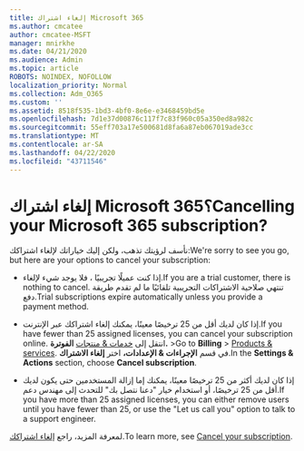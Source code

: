 ```yaml
---
title: إلغاء اشتراك Microsoft 365
ms.author: cmcatee
author: cmcatee-MSFT
manager: mnirkhe
ms.date: 04/21/2020
ms.audience: Admin
ms.topic: article
ROBOTS: NOINDEX, NOFOLLOW
localization_priority: Normal
ms.collection: Adm_O365
ms.custom: ''
ms.assetid: 8518f535-1bd3-4bf0-8e6e-e3468459bd5e
ms.openlocfilehash: 7d1e37d00876c117f7c83f960c05a350ed8a982c
ms.sourcegitcommit: 55eff703a17e500681d8fa6a87eb067019ade3cc
ms.translationtype: MT
ms.contentlocale: ar-SA
ms.lasthandoff: 04/22/2020
ms.locfileid: "43711546"
---
```

# <a name="cancelling-your-microsoft-365-subscription"></a><span data-ttu-id="0563f-102">إلغاء اشتراك Microsoft 365؟</span><span class="sxs-lookup"><span data-stu-id="0563f-102">Cancelling your Microsoft 365 subscription?</span></span>

<span data-ttu-id="0563f-103">نأسف لرؤيتك تذهب، ولكن إليك خياراتك لإلغاء اشتراكك:</span><span class="sxs-lookup"><span data-stu-id="0563f-103">We're sorry to see you go, but here are your options to cancel your subscription:</span></span>
  
- <span data-ttu-id="0563f-104">إذا كنت عميلًا تجريبيًا ، فلا يوجد شيء لإلغاء.</span><span class="sxs-lookup"><span data-stu-id="0563f-104">If you are a trial customer, there is nothing to cancel.</span></span> <span data-ttu-id="0563f-105">تنتهي صلاحية الاشتراكات التجريبية تلقائيًا ما لم تقدم طريقة دفع.</span><span class="sxs-lookup"><span data-stu-id="0563f-105">Trial subscriptions expire automatically unless you provide a payment method.</span></span>

- <span data-ttu-id="0563f-106">إذا كان لديك أقل من 25 ترخيصًا معينًا، يمكنك إلغاء اشتراكك عبر الإنترنت.</span><span class="sxs-lookup"><span data-stu-id="0563f-106">If you have fewer than 25 assigned licenses, you can cancel your subscription online.</span></span> <span data-ttu-id="0563f-107">انتقل إلى [خدمات & منتجات](https://go.microsoft.com/fwlink/p/?linkid=842054) **الفوترة.** \></span><span class="sxs-lookup"><span data-stu-id="0563f-107">Go to **Billing** \> [Products & services](https://go.microsoft.com/fwlink/p/?linkid=842054).</span></span> <span data-ttu-id="0563f-108">في قسم **الإجراءات & الإعدادات،** اختر **إلغاء الاشتراك**.</span><span class="sxs-lookup"><span data-stu-id="0563f-108">In the **Settings & Actions** section, choose **Cancel subscription**.</span></span>

- <span data-ttu-id="0563f-109">إذا كان لديك أكثر من 25 ترخيصًا معينًا، يمكنك إما إزالة المستخدمين حتى يكون لديك أقل من 25 ترخيصًا، أو استخدام خيار "دعنا نتصل بك" للتحدث إلى مهندس دعم.</span><span class="sxs-lookup"><span data-stu-id="0563f-109">If you have more than 25 assigned licenses, you can either remove users until you have fewer than 25, or use the "Let us call you" option to talk to a support engineer.</span></span>

<span data-ttu-id="0563f-110">لمعرفة المزيد، راجع [إلغاء اشتراكك](https://docs.microsoft.com/office365/admin/subscriptions-and-billing/cancel-your-subscription).</span><span class="sxs-lookup"><span data-stu-id="0563f-110">To learn more, see [Cancel your subscription](https://docs.microsoft.com/office365/admin/subscriptions-and-billing/cancel-your-subscription).</span></span>